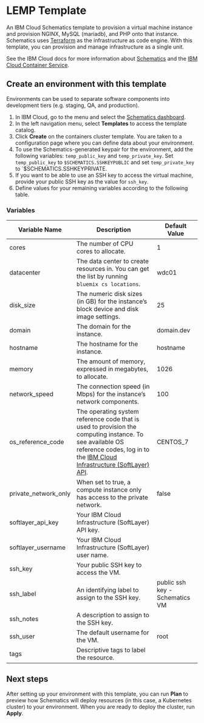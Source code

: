 # LEMP Template

An IBM Cloud Schematics template to provision a virtual machine instance and provision NGINX, MySQL (mariadb), and PHP onto that instance. Schematics uses [Terraform](https://www.terraform.io/) as the infrastructure as code engine. With this template, you can provision and manage infrastructure as a single unit.

See the IBM Cloud docs for more information about [Schematics](https://console.bluemix.net/docs/services/schematics/index.html) and the [IBM Cloud Container Service](https://console.bluemix.net/docs/containers/container_index.html).

## Create an environment with this template

Environments can be used to separate software components into development tiers (e.g. staging, QA, and production).

1. In IBM Cloud, go to the menu and select the [Schematics dashboard](https://console.bluemix.net/schematics).
2. In the left navigation menu, select **Templates** to access the template catalog.
3. Click **Create** on the containers cluster template. You are taken to a configuration page where you can define data about your environment.
4. To use the Schematics-generated keypair for the environment, add the following variables: `temp_public_key` and `temp_private_key`. Set `temp_public_key` to `$SCHEMATICS.SSHKEYPUBLIC` and set `temp_private_key` to `$SCHEMATICS.SSHKEYPRIVATE.
5. If you want to be able to use an SSH key to access the virtual machine, provide your public SSH key as the value for `ssh_key`.
6. Define values for your remaining variables according to the following table.

### Variables

|Variable Name|Description|Default Value|
|-------------|-----------|-------------|
|cores|The number of CPU cores to allocate.|1|
|datacenter|The data center to create resources in. You can get the list by running `bluemix cs locations`.|wdc01|
|disk_size|The numeric disk sizes (in GB) for the instance’s block device and disk image settings.|25|
|domain|The domain for the instance.|domain.dev|
|hostname|The hostname for the instance.|hostname|
|memory|The amount of memory, expressed in megabytes, to allocate.|1026|
|network_speed|The connection speed (in Mbps) for the instance’s network components.|100|
|os_reference_code|The operating system reference code that is used to provision the computing instance. To see available OS reference codes, log in to the [IBM Cloud Infrastructure (SoftLayer) API](https://api.softlayer.com/rest/v3/SoftLayer_Virtual_Guest_Block_Device_Template_Group/getVhdImportSoftwareDescriptions.json?objectMask=referenceCode).|CENTOS_7|
|private_network_only|When set to true, a compute instance only has access to the private network.|false|
|softlayer_api_key|Your IBM Cloud Infrastructure (SoftLayer) API key.||
|softlayer_username|Your IBM Cloud Infrastructure (SoftLayer) user name.||
|ssh_key|Your public SSH key to access the VM.||
|ssh_label|An identifying label to assign to the SSH key.|public ssh key - Schematics VM|
|ssh_notes|A description to assign to the SSH key.||
|ssh_user|The default username for the VM.|root|
|tags|Descriptive tags to label the resource.||


## Next steps

After setting up your environment with this template, you can run **Plan** to preview how Schematics will deploy resources (in this case, a Kubernetes cluster) to your environment. When you are ready to deploy the cluster, run **Apply**.

